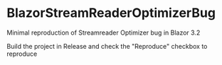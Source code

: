 # BlazorStreamReaderOptimizerBug
Minimal reproduction of Streamreader Optimizer bug in Blazor 3.2

Build the project in Release and check the "Reproduce" checkbox to reproduce
